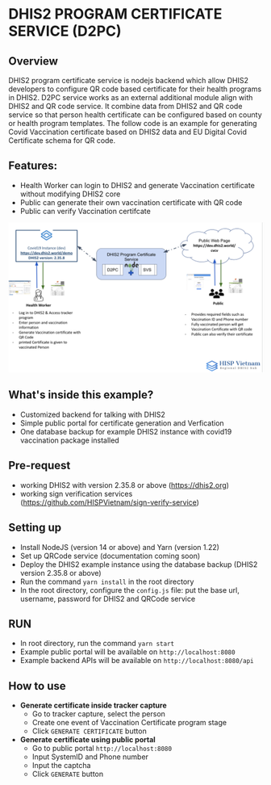 # DHIS2 PROGRAM CERTIFICATE SERVICE (D2PC)

## Overview

DHIS2 program certificate service is nodejs backend which allow DHIS2 developers to configure QR code based certificate for their health programs in DHIS2. D2PC service works as an external additional module align with DHIS2 and QR code service. It combine data from DHIS2 and QR code service so that person health certificate can be configured based on county or health program templates. The follow code is an example for generating Covid Vaccination certificate based on DHIS2 data and EU Digital Covid Certificate schema for QR code.

## Features:

- Health Worker can login to DHIS2 and generate Vaccination certificate without modifying DHIS2 core
- Public can generate their own vaccination certificate with QR code
- Public can verify Vaccination certifcate

![Workflow](./workflow.png)

## What's inside this example?

- Customized backend for talking with DHIS2
- Simple public portal for certificate generation and Verfication
- One database backup for example DHIS2 instance with covid19 vaccination package installed

## Pre-request

- working DHIS2 with version 2.35.8 or above (https://dhis2.org)
- working sign verification services (https://github.com/HISPVietnam/sign-verify-service)

## Setting up

- Install NodeJS (version 14 or above) and Yarn (version 1.22)
- Set up QRCode service (documentation coming soon)
- Deploy the DHIS2 example instance using the database backup (DHIS2 version 2.35.8 or above)
- Run the command `yarn install` in the root directory
- In the root directory, configure the `config.js` file: put the base url, username, password for DHIS2 and QRCode service

## RUN

- In root directory, run the command `yarn start`
- Example public portal will be available on `http://localhost:8080`
- Example backend APIs will be available on `http://localhost:8080/api`

## How to use

- **Generate certificate inside tracker capture**
  - Go to tracker capture, select the person
  - Create one event of Vaccination Certificate program stage
  - Click `GENERATE CERTIFICATE` button
- **Generate certificate using public portal**
  - Go to public portal `http://localhost:8080`
  - Input SystemID and Phone number
  - Input the captcha
  - Click `GENERATE` button
